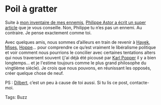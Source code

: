 # Poil à gratter

Suite à [mon inventaire de mes ennemis](/2006/09/21/a-mes-ennemis/), [Philippe Astor a écrit un super article](http://djbox.typepad.com/poilagratter/2006/09/y_atil_un_vrai_.html) que je vous conseille. Non, Philippe tu n’es pas un ennemi. Au contraire. Je pense exactement comme toi.

Avec quelques amis, nous sommes d’ailleurs en train de revenir à [Hayek](http://fr.wikipedia.org/wiki/Friedrich_August_von_Hayek), [Mises](http://fr.wikipedia.org/wiki/Ludwig_von_Mises), [Hoppe](http://fr.wikipedia.org/wiki/Hans_Hermann_Hoppe)… pour comprendre ce qu’est vraiment le libéralisme politique et voir comment nous pourrions le concilier avec certaines tentations alters qui nous traversent souvent (j'ai déjà été picousé par [Karl Popper](http://fr.wikipedia.org/wiki/Karl_Popper) il y a bien longtemps... et je l'estime toujours comme le plus grand philosophe du vingtième siècle). Je crois que nous pouvons, en réunissant les opposés, créer quelque chose de neuf.

PS : [Dilbert](http://liberaux.org/), c’est un peu à cause de toi aussi. Si tu lis ce post, contacte-moi.

Tags: Buzz